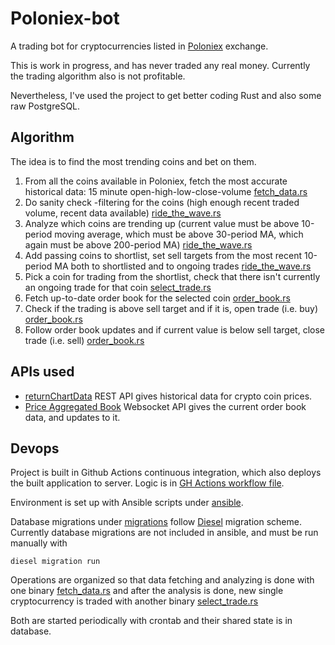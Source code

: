 # Poloniex-bot

A trading bot for cryptocurrencies listed in [Poloniex](https://poloniex.com/)
exchange.

This is work in progress, and has never traded any real money. Currently the
trading algorithm also is not profitable.

Nevertheless, I've used the project to get better coding Rust and also some raw
PostgreSQL.

## Algorithm

The idea is to find the most trending coins and bet on them.

1. From all the coins available in Poloniex, fetch the most accurate historical
   data: 15 minute open-high-low-close-volume
   [fetch_data.rs](src/bin/fetch_data.rs)
2. Do sanity check -filtering for the coins (high enough recent traded volume,
   recent data available) [ride_the_wave.rs](src/ride_the_wave.rs)
3. Analyze which coins are trending up (current value must be above 10-period moving
   average, which must be above 30-period MA, which again must be above 200-period MA)
   [ride_the_wave.rs](src/ride_the_wave.rs)
4. Add passing coins to shortlist, set sell targets from the most recent 10-period MA
   both to shortlisted and to ongoing trades
   [ride_the_wave.rs](src/ride_the_wave.rs)
5. Pick a coin for trading from the shortlist, check that there isn't currently
   an ongoing trade for that coin [select_trade.rs](src/bin/select_trade.rs)
6. Fetch up-to-date order book for the selected coin
   [order_book.rs](src/order_book.rs)
7. Check if the trading is above sell target and if it is, open trade (i.e. buy)
   [order_book.rs](src/order_book.rs)
8. Follow order book updates and if current value is below sell target, close trade
   (i.e. sell) [order_book.rs](src/order_book.rs)

## APIs used

- [returnChartData](https://docs.poloniex.com/#returnchartdata) REST API gives
  historical data for crypto coin prices.
- [Price Aggregated Book](https://docs.poloniex.com/#price-aggregated-book) Websocket
  API gives the current order book data, and updates to it.

## Devops

Project is built in Github Actions continuous integration, which also deploys
the built application to server.
Logic is in [GH Actions workflow file](.github/workflows).

Environment is set up with Ansible scripts under
[ansible](ansible).

Database migrations under [migrations](migrations) follow
[Diesel](https://diesel.rs/) migration scheme. Currently database migrations
are not included in ansible, and must be run manually with

```
diesel migration run
```

Operations are organized so that data fetching and analyzing is done with one
binary [fetch_data.rs](src/bin/fetch_data.rs) and after the analysis
is done, new single cryptocurrency is traded with another binary
[select_trade.rs](src/bin/select_trade.rs)

Both are started periodically with crontab and their shared state is in database.
